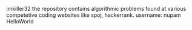 imkiller32
the repository contains algorithmic problems found at various competetive coding websites like spoj, hackerrank.
username: nupam
HelloWorld
